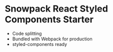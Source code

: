 # Snowpack React Styled Components Starter

- Code splitting 
- Bundled with Webpack for production
- styled-components ready 
